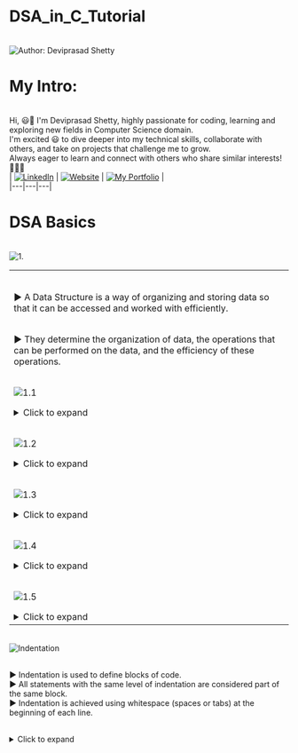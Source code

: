 # DSA_in_C_Tutorial


<br> ![Author: Deviprasad Shetty](https://img.shields.io/badge/Author-Deviprasad%20Shetty-000000?style=for-the-badge&labelColor=white)
<br> 


# My Intro:
<br> Hi, 😃👋 I'm Deviprasad Shetty, highly passionate for coding, learning and exploring new fields in Computer Science domain. 
<br> I'm excited 😃 to dive deeper into my technical skills, collaborate with others, and take on projects that challenge me to grow. 
<br> Always eager to learn and connect with others who share similar interests! 🤗🧑‍💻
<br> 
| [![LinkedIn](https://img.shields.io/badge/LinkedIn-%230077B5?style=for-the-badge&logo=LinkedIn&logoColor=white)](https://linkedin.com/in/deviprasad-shetty-4bba49313) | [![Website](https://img.shields.io/badge/Website-indigo?style=for-the-badge&logo=About.me&logoColor=white)](https://yourwebsite.com/) | [![My Portfolio](https://img.shields.io/badge/My_Portfolio-000?style=for-the-badge&logo=GitHub&logoColor=white)](https://github.com/DeviprasadShetty9833/My_Portfolio)  |                      
|---|---|---|
<br> 


# DSA Basics


<br> ![1.](https://img.shields.io/badge/_1]_-Overview%20of%20Data%20Structure-000080?style=for-the-badge&logo=C&logoColor=white)   

<table>
<tr><td>

<br> ▶️ A Data Structure is a way of organizing and storing data so that it can be accessed and worked with efficiently. 

<br> ▶️ They determine the organization of data, the operations that can be performed on the data, and the efficiency of these operations.

<br> ![1.1](https://img.shields.io/badge/_1.1_-Importance%20of%20Data%20Structures-000080?style=for-the-badge&logo=C&logoColor=white)   

<details>
  <summary>Click to expand</summary>

```html
 
1. Efficient Data Handling : Data structures allow for efficient organization and manipulation of data, enabling faster
processing.

2. Optimized Resource Usage : Proper data structures reduce memory and processing requirements.

3. Problem Solving : Many computational problems are best addressed by choosing the appropriate data structure.

4. Real-World Applications :

   •  Databases use trees and hash tables for efcient indexing.

   •  Search engines rely on graphs for ranking and searching.

   •  Compilers use stacks to evaluate expressions and manage function calls.

```

</details> 


<br> ![1.2](https://img.shields.io/badge/_1.2_-Key_Components_of_Data_Structures-000080?style=for-the-badge&logo=C&logoColor=white)   

<details>
  <summary>Click to expand</summary>
  
```html

1. Data Organization: The arrangement of data in memory (e.g., continuous blocks in arrays).

2. Data Manipulation: Operations like insertion, deletion, and updating of data.

3. Access Mechanism: Determines how data can be retrieved and stored efciently.

```

</details> 

<br> ![1.3](https://img.shields.io/badge/_1.3_-Classifcation_of_Data_Structures-000080?style=for-the-badge&logo=C&logoColor=white)   

<details>
  <summary>Click to expand</summary>

<br> Data structures can broadly be classifed into two categories:
  
```html

1. Primitive Data Structures
   • Basic data types that are directly operated upon by machine-level instructions.
   • Examples: Integers, Floats, Characters, Strings, and Boolean.

2. Non-Primitive Data Structures
   • More complex data structures built using primitive data types.
   • Examples:
      - Linear: Array, Linked List, Stack, Queue.
      - Nonlinear: Tree, Graph.

```

</details> 

<br> ![1.4](https://img.shields.io/badge/_1.4_-Types_of_Data_Structures-000080?style=for-the-badge&logo=C&logoColor=white)   

<details>
  <summary>Click to expand</summary>
  
```html

1. Linear Data Structures:
   • Data is arranged sequentially, and each element is connected to its previous and next element.
   • Examples: Arrays, Linked Lists, Stacks, Queues.

2. Nonlinear Data Structures:
   • Data is arranged in a hierarchical manner, with no strict sequence.
   • Examples: Trees, Graphs.

3. Static Data Structures:
   • Fixed size; memory is allocated at Compile-time.
   • Example: Array.

4. Dynamic Data Structures:
   • Flexible size; memory is allocated and deallocated at Runtime.
   • Example: Linked List.

```

</details> 

<br> ![1.5](https://img.shields.io/badge/_1.5_-Real_Life_Applications_of_Data_Structures-000080?style=for-the-badge&logo=C&logoColor=white)   

<details>
  <summary>Click to expand</summary>

<br> ▶️ A solid understanding of data structures is essential for designing efcient algorithms and writing optimized programs.

<br> ▶️ Selecting the right data structure for a given application is key to balancing speed, memory, and complexity. 

<br> ▶️ As computational demands grow, the choice and implementation of data structures become increasingly critical in developing scalable solutions.
  
```html

1. Arrays: Used in image processing, databases, and matrix manipulation.

2. Linked Lists: Basis for dynamic memory allocation, such as in compilers and real-time systems.

3. Stacks: Used for managing function calls in programming and expression evaluation.

4. Queues: Implemented in scheduling systems (CPU scheduling, printers).

5. Trees: Used in hierarchical databases, XML parsers, and fle systems.

6. Graphs: Essential for network routing, social media analytics, and web page ranking.

```

</details> 

</td></tr>
</table>







<br> ![Indentation](https://img.shields.io/badge/_2._-Indentation-000080?style=for-the-badge&logo=C&logoColor=white)

<br> ▶️ Indentation is used to define blocks of code.
<br> ▶️ All statements with the same level of indentation are considered part of the same block.
<br> ▶️ Indentation is achieved using whitespace (spaces or tabs) at the beginning of each line.
<br> <br> 

<details>
  <summary>Click to expand</summary>

*Code* : 
```html
if 10 > 5:
    print("I have indentation.")

print("I have no indentation.")
```
> - The 1st print statement is indented by 4 spaces, so they belong to the if block.
> - The 2nd print statement is not indented, so it is outside the if block.

</details> 
